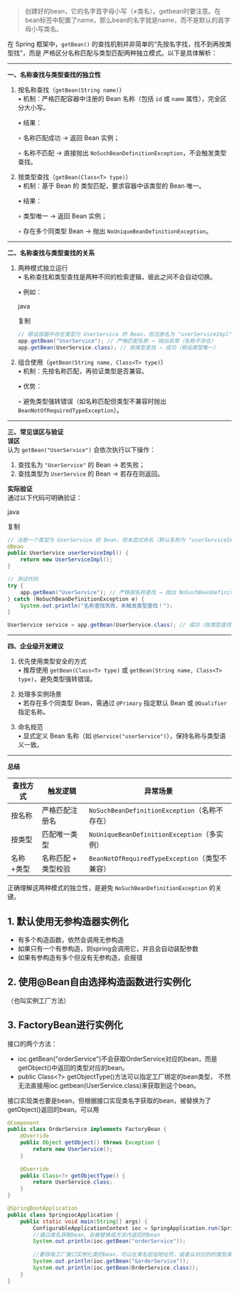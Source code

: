 >创建好的bean，它的名字首字母小写（≠类名）。getbean时要注意。在bean标签中配置了name，那么bean的名字就是name，而不是默认的首字母小写类名。


在 Spring 框架中，`getBean()` 的查找机制并非简单的“先按名字找，找不到再按类型找”，而是 严格区分名称匹配与类型匹配两种独立模式。以下是具体解析：

---

​**​一、名称查找与类型查找的独立性​**​

1. 按名称查找（`getBean(String name)`）  
    • 机制：严格匹配容器中注册的 Bean 名称（包括 `id` 或 `name` 属性），完全区分大小写。
    
    • 结果：
    
    ◦ 名称匹配成功 → 返回 Bean 实例；
    
    ◦ 名称不匹配 → 直接抛出 `NoSuchBeanDefinitionException`，不会触发类型查找。
    
2. 按类型查找（`getBean(Class<T> type)`）  
    • 机制：基于 Bean 的 类型匹配，要求容器中该类型的 Bean 唯一。
    
    • 结果：
    
    ◦ 类型唯一 → 返回 Bean 实例；
    
    ◦ 存在多个同类型 Bean → 抛出 `NoUniqueBeanDefinitionException`。
    

---

​**​二、名称查找与类型查找的关系​**​

1. 两种模式独立运行  
    • 名称查找和类型查找是两种不同的检索逻辑，彼此之间不会自动切换。
    
    • 例如：
    
    java
    
    复制
    
    ```java
    // 假设容器中存在类型为 UserService 的 Bean，但注册名为 "userServiceImpl"
    app.getBean("UserService"); // 严格匹配名称 → 抛出异常（名称不存在）
    app.getBean(UserService.class); // 按类型查找 → 成功（假设类型唯一）
    ```
    
2. 组合使用（`getBean(String name, Class<T> type)`）  
    • 机制：先按名称匹配，再验证类型是否兼容。
    
    • 优势：
    
    ◦ 避免类型强转错误（如名称匹配但类型不兼容时抛出 `BeanNotOfRequiredTypeException`）。
    

---

​**​三、常见误区与验证​**​  
​**​误区​**​  
认为 `getBean("UserService")` 会依次执行以下操作：

1. 查找名为 `"UserService"` 的 Bean → 若失败；
2. 查找类型为 `UserService` 的 Bean → 若存在则返回。

​**​实际验证​**​  
通过以下代码可明确验证：

java

复制

```java
// 注册一个类型为 UserService 的 Bean，但未显式命名（默认名称为 "userServiceImpl"）
@Bean
public UserService userServiceImpl() {
    return new UserServiceImpl();
}

// 测试代码
try {
    app.getBean("UserService"); // 严格按名称查找 → 抛出 NoSuchBeanDefinitionException
} catch (NoSuchBeanDefinitionException e) {
    System.out.println("名称查找失败，未触发类型查找！");
}

UserService service = app.getBean(UserService.class); // 成功（按类型查找）
```

---

​**​四、企业级开发建议​**​

1. 优先使用类型安全的方式  
    • 推荐使用 `getBean(Class<T> type)` 或 `getBean(String name, Class<T> type)`，避免类型强转错误。
    
2. 处理多实例场景  
    • 若存在多个同类型 Bean，需通过 `@Primary` 指定默认 Bean 或 `@Qualifier` 指定名称。
    
3. 命名规范  
    • 显式定义 Bean 名称（如 `@Service("userService")`），保持名称与类型语义一致。
    

---

​**​总结​**​

|查找方式|触发逻辑|异常场景|
|---|---|---|
|按名称|严格匹配注册名|`NoSuchBeanDefinitionException`（名称不存在）|
|按类型|匹配唯一类型|`NoUniqueBeanDefinitionException`（多实例）|
|名称+类型|名称匹配 + 类型校验|`BeanNotOfRequiredTypeException`（类型不兼容）|

正确理解这两种模式的独立性，是避免 `NoSuchBeanDefinitionException` 的关键。

## 1. 默认使用无参构造器实例化

* 有多个构造函数，依然会调用无参构造
* 如果只有一个有参构造，则spring会调用它，并且会自动装配参数
* 如果有参构造有多个但没有无参构造，会报错


## 2. 使用@Bean自由选择构造函数进行实例化
（也叫实例工厂方法）


## 3. FactoryBean进行实例化

接口的两个方法：
* ioc.getBean("orderService")不会获取OrderService对应的bean，而是getObject()中返回的类型对应的bean。
* public Class\<?> getObjectType()方法可以指定工厂绑定的bean类型，
	不然无法直接用ioc.getbean(UserService.class)来获取到这个bean。

接口实现类也要是bean，但根据接口实现类名字获取的bean，被替换为了getObject()返回的bean。可以用


```java
@Component  
public class OrderService implements FactoryBean {  
    @Override  
    public Object getObject() throws Exception {  
        return new UserService();  
    }  
  
    @Override  
    public Class<?> getObjectType() {  
        return UserService.class;  
    }  
}
```

```java
@SpringBootApplication  
public class SpringiocApplication {  
    public static void main(String[] args) {  
        ConfigurableApplicationContext ioc = SpringApplication.run(SpringiocApplication.class, args);  
        //通过类名获取bean，会被替换成方法内返回的bean
        System.out.println(ioc.getBean("orderService"));  
        
        //要获取工厂接口实例化类的bean，可以在类名前加地址符，或者从对应的的类型来访问
        System.out.println(ioc.getBean("&orderService"));  
        System.out.println(ioc.getBean(OrderService.class));  
    }  
}
```
